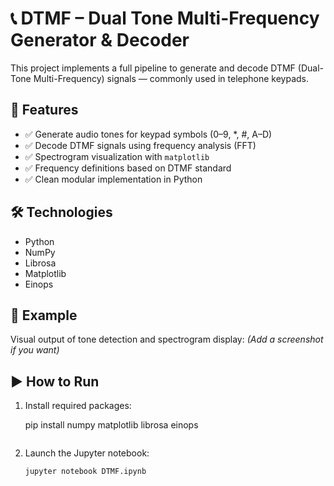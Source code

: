 # 📞 DTMF – Dual Tone Multi-Frequency Generator & Decoder

This project implements a full pipeline to generate and decode DTMF (Dual-Tone Multi-Frequency) signals — commonly used in telephone keypads.

## 🔧 Features

- ✅ Generate audio tones for keypad symbols (0–9, *, #, A–D)
- ✅ Decode DTMF signals using frequency analysis (FFT)
- ✅ Spectrogram visualization with `matplotlib`
- ✅ Frequency definitions based on DTMF standard
- ✅ Clean modular implementation in Python

## 🛠️ Technologies

- Python
- NumPy
- Librosa
- Matplotlib
- Einops

## 📸 Example

Visual output of tone detection and spectrogram display:
*(Add a screenshot if you want)*

## ▶️ How to Run

1. Install required packages:
   
   pip install numpy matplotlib librosa einops
   ```bash
2. Launch the Jupyter notebook:
   ```bash
   jupyter notebook DTMF.ipynb
